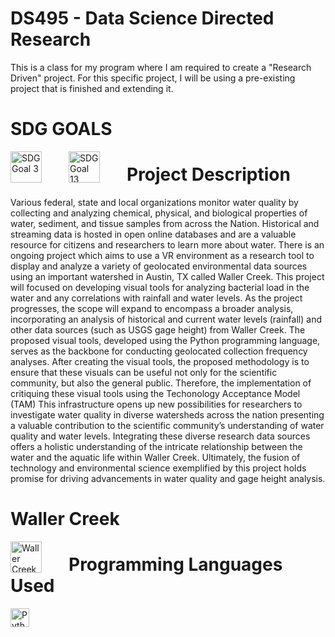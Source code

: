 # DS495 - Data Science Directed Research 
This is a class for my program where I am required to create a "Research Driven" project. For this specific project, I will be using a pre-existing project that is finished and extending it. 

# SDG GOALS 
 <img align="left" alt="SDG Goal 3" width="50px" style="padding-right:40px;" src="https://knowsdgs.jrc.ec.europa.eu/themes/sdgs/assets/img/sdg3.png" />
<img align="left" alt="SDG Goal 13" width="50px" style="padding-right:40px;" src="https://knowsdgs.jrc.ec.europa.eu/themes/sdgs/assets/img/sdg13.png" />

# Project Description
Various federal, state and local organizations monitor water quality by collecting and analyzing chemical, physical, and biological properties of water, sediment, and tissue samples from across the Nation. Historical and streaming data is hosted in open online databases and are a valuable resource for citizens and researchers to learn more about water. There is an ongoing project which aims to use a VR environment as a research tool to display and analyze a variety of geolocated environmental data sources using an important watershed in Austin, TX called Waller Creek. This project will focused on developing visual tools for analyzing bacterial load in the water and any correlations with rainfall and water levels. As the project progresses, the scope will expand to encompass a broader analysis, incorporating an analysis of historical and current water levels (rainfall)  and other data sources (such as USGS gage height)  from Waller Creek. The proposed visual tools, developed using the Python programming language, serves as the backbone for conducting geolocated collection frequency analyses. After creating the visual tools, the proposed methodology is to ensure that these visuals can be useful not only for the scientific community, but also the general public. Therefore, the implementation of critiquing these visual tools using the Techonology Acceptance Model (TAM) This infrastructure opens up new possibilities for researchers to investigate water quality in diverse watersheds across the nation presenting a valuable contribution to the scientific community’s understanding of water quality and water levels. Integrating these diverse research data sources offers a holistic understanding of the intricate relationship between the water and the aquatic life within Waller Creek. Ultimately, the fusion of technology and environmental science exemplified by this project holds promise for driving advancements in water quality and gage height analysis.

# Waller Creek 
<img align="left" alt="Waller Creek" width="50px" style="padding-right:40px;" src="h[ttps://knowsdgs.jrc.ec.europa.eu/themes/sdgs/assets/img/sdg13.png](https://encrypted-tbn0.gstatic.com/images?q=tbn:ANd9GcQNJDy605N-VVvujxiD57U5ABg5EOTojO4AIA&s)](https://encrypted-tbn0.gstatic.com/images?q=tbn:ANd9GcQNJDy605N-VVvujxiD57U5ABg5EOTojO4AIA&s)" />

# Programming Languages Used 
<img align="left" alt="Python" width="30px" style="padding-right:10px;" src="https://cdn.jsdelivr.net/gh/devicons/devicon/icons/python/python-plain.svg" />



